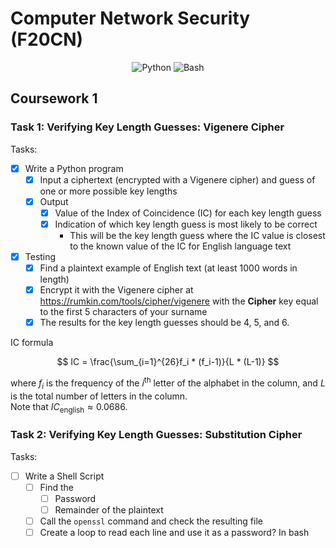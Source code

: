 # Computer Network Security (F20CN)

<div align="center">
  <img alt="Python" title="Python Programming Language" src="https://img.shields.io/badge/Python-informational?style=flat-sqaure&logo=python&logoColor=white&color=3776ab">
  <img alt="Bash" title="Bash Scripting" src="https://img.shields.io/badge/Bash-informational?style=flat-sqaure&logo=gnubash&logoColor=white&color=4EAA25">
</div>

## Coursework 1

### Task 1: Verifying Key Length Guesses: Vigenere Cipher

Tasks:
- [X] Write a Python program
  - [X] Input a ciphertext (encrypted with a Vigenere cipher) and guess of one or more possible key lengths
  - [X] Output
    - [X] Value of the Index of Coincidence (IC) for each key length guess
    - [X] Indication of which key length guess is most likely to be correct
      - This will be the key length guess where the IC value is closest to the known value of the IC for English language
text
- [X] Testing
  - [X] Find a plaintext example of English text (at least 1000 words in length)
  - [X] Encrypt it with the Vigenere cipher at https://rumkin.com/tools/cipher/vigenere with the **Cipher** key equal to the first 5 characters of your surname
  - [X] The results for the key length guesses should be 4, 5, and 6.

IC formula

$$
IC = \frac{\sum_{i=1}^{26}f_i * (f_i-1)}{L * (L-1)}
$$

where $f_i$ is the frequency of the $i^{\text{th}}$ letter of the alphabet in the column, and $L$ is the total number of letters in the column.<br>
Note that $IC_{\text{english}} \approx 0.0686$.

### Task 2: Verifying Key Length Guesses: Substitution Cipher

Tasks:

- [ ] Write a Shell Script
  - [ ] Find the
    - [ ] Password
    - [ ] Remainder of the plaintext
  - [ ] Call the `openssl` command and check the resulting file
  - [ ] Create a loop to read each line and use it as a password? In bash
